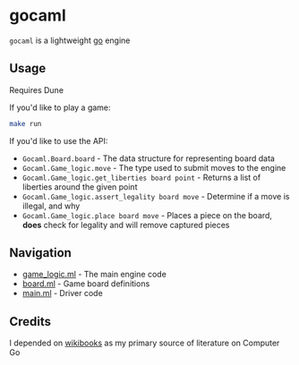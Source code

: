 # gocaml

`gocaml` is a lightweight [go](https://en.wikipedia.org/wiki/Go_(game)) engine

## Usage

Requires Dune

If you'd like to play a game:
```bash
make run
```

If you'd like to use the API:
- `Gocaml.Board.board` - The data structure for representing board data
- `Gocaml.Game_logic.move` - The type used to submit moves to the engine
- `Gocaml.Game_logic.get_liberties board point` - Returns a list of liberties around the given point
- `Gocaml.Game_logic.assert_legality board move` - Determine if a move is illegal, and why
- `Gocaml.Game_logic.place board move` - Places a piece on the board, **does** check for legality and will remove captured pieces

## Navigation

- [game_logic.ml](lib/game_logic.ml) - The main engine code
- [board.ml](lib/board.ml) - Game board definitions
- [main.ml](bin/main.ml) - Driver code

## Credits

I depended on [wikibooks](https://en.wikibooks.org/wiki/Computer_Go) as my primary source of literature on Computer Go
